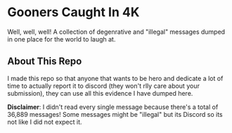 # Gooners Caught In 4K

Well, well, well! A collection of degenrative and "illegal" messages dumped in one place for the world to laugh at.

## About This Repo

I made this repo so that anyone that wants to be hero and dedicate a lot of time to actually report it to discord (they won't rlly care about your submission), they can use all this evidence I have dumped here.

**Disclaimer**: I didn't read every single message because there's a total of 36,889 messages! Some messages might be "illegal" but its Discord so its not like I did not expect it.
